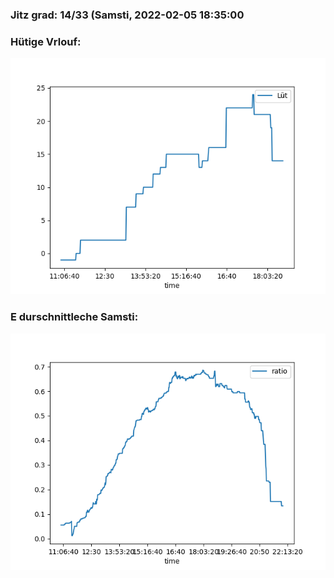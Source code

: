 ### Jitz grad: 14/33 (Samsti, 2022-02-05 18:35:00

### Hütige Vrlouf:
![Graph](Today.png)

### E durschnittleche Samsti:
![Graph](Samsti.png)